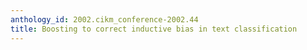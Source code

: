 ```yaml
---
anthology_id: 2002.cikm_conference-2002.44
title: Boosting to correct inductive bias in text classification
---
```

